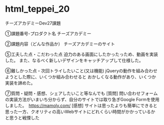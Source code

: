 # html_teppei_20
チーズアカデミーDev27課題

①課題番号-プロダクト名
チーズアカデミー

②課題内容（どんな作品か）
チーズアカデミーのサイト

⑤工夫した点・こだわった点
迫力のある画面にしたかったっため、動画を実装した。
また、なるべく新しいデザインをキャッチアップして仕様した。

⑥難しかった点・次回トライしたいこと(又は機能)
 jQueryの動作を組み合わせようとした際に、いくつか組み合わせると
 おかしくなる動作があり、いくつか実装を諦めた。

⑦質問・疑問・感想、シェアしたいこと等なんでも
[質問] 問い合わせフォームの実装方法がいまいち分からず、自分のサイトでは取り急ぎGoogle Formを使用しました。　https://mamoly.com/
[感想] サイトは思ったよりも簡単にできると思った一方、クオリティの高いWebサイトにどれくらい時間がかかっているかと思うと戦慄した

